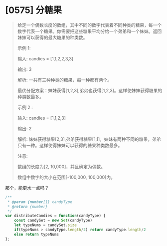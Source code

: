 # [0575] 分糖果

> 给定一个偶数长度的数组，其中不同的数字代表着不同种类的糖果，每一个数字代表一个糖果。你需要把这些糖果平均分给一个弟弟和一个妹妹。返回妹妹可以获得的最大糖果的种类数。
>
> 示例 1:
>
> 输入: candies = [1,1,2,2,3,3]
>
> 输出: 3
>
> 解析: 一共有三种种类的糖果，每一种都有两个。
>
>    最优分配方案：妹妹获得[1,2,3],弟弟也获得[1,2,3]。这样使妹妹获得糖果的种类数最多。
>
> 示例 2 :
>
> 输入: candies = [1,1,2,3]
>
> 输出: 2
>
> 解析: 妹妹获得糖果[2,3],弟弟获得糖果[1,1]，妹妹有两种不同的糖果，弟弟只有一种。这样使得妹妹可以获得的糖果种类数最多。
>
> 注意:
>
> 数组的长度为[2, 10,000]，并且确定为偶数。
>
> 数组中数字的大小在范围[-100,000, 100,000]内。

那个，能更水一点吗？
```js
/**
 * @param {number[]} candyType
 * @return {number}
 */
var distributeCandies = function(candyType) {
    const candySet = new Set(candyType)
    let typeNums = candySet.size
    if(typeNums > candyType.length/2) return candyType.length/2
    else return typeNums
};
```